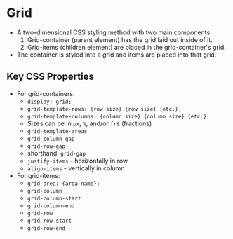 # Grid

- A two-dimensional CSS styling method with two main components:
  1. Grid-container (parent element) has the grid laid out inside of it.
  2. Grid-items (children element) are placed in the grid-container's grid.
- The container is styled into a grid and items are placed into that grid.

## Key CSS Properties

- For grid-containers:
  - `display: grid;`
  - `grid-template-rows: {row size} {row size} {etc.};`
  - `grid-template-columns: {column size} {column size} {etc.};`
  - Sizes can be in `px`, `%`, and/or `fr`s (fractions)
  - `grid-template-areas`
  - `grid-column-gap`
  - `grid-row-gap`
  - shorthand: `grid-gap`
  - `justify-items` - horizontally in row
  - `align-items` - vertically in column
- For grid-items:
  - `grid-area: {area-name};`
  - `grid-column`
  - `grid-column-start`
  - `grid-column-end`
  - `grid-row`
  - `grid-row-start`
  - `grid-row-end`
